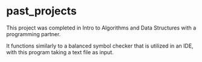# past_projects
This project was completed in Intro to Algorithms and Data Structures with a programming partner.

It functions similarly to a balanced symbol checker that is utilized in an IDE, with this program taking a text file as input.
